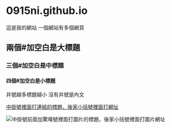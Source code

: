# 0915ni.github.io

這是我的網站
一個網站有多個網頁

## 兩個#加空白是大標題

### 三個#加空白是中標題

#### 四個#加空白是小標題

井號越多標題越小
沒有井號是內文

[中掛號裡面打連結的標題，後家小括號裡面打網址](https://www.facebook.com/)

![中掛號前面加驚嘆號裡面打圖片的標題，後家小括號裡面打圖片網址](https://storage.inewsdb.com/2020/11/ca19113b-422qqq7nrrr1434196npp6p8n3925on9.jpg)
